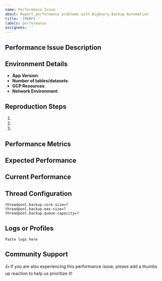 ```yaml
---
name: Performance Issue
about: Report performance problems with BigQuery Backup Automation
title: '[PERF] '
labels: performance
assignees: ''
---
```


## Performance Issue Description
<!-- A clear and concise description of the performance issue you're experiencing. -->

## Environment Details
- **App Version**: <!-- e.g., 1.1.6 -->
- **Number of tables/datasets**: <!-- Approximate size of data being processed -->
- **GCP Resources**: <!-- Details of your Cloud Run configuration, memory, CPU, etc. -->
- **Network Environment**: <!-- Any relevant details about network conditions -->

## Reproduction Steps
<!-- How can we reproduce this performance issue? -->
1.
2.
3.

## Performance Metrics
<!-- Include any metrics you've gathered, such as response times, memory usage, CPU usage, etc. -->

## Expected Performance
<!-- What performance would you consider acceptable? -->

## Current Performance
<!-- What performance are you currently experiencing? -->

## Thread Configuration
<!-- If applicable, include your thread pool configuration -->
```
threadpool.backup.core-size=?
threadpool.backup.max-size=?
threadpool.backup.queue-capacity=?
```

## Logs or Profiles
<!-- Include any relevant logs or profiling data that shows the performance issue -->
```
Paste logs here
```

## Community Support
👍 If you are also experiencing this performance issue, please add a thumbs up reaction to help us prioritize it!